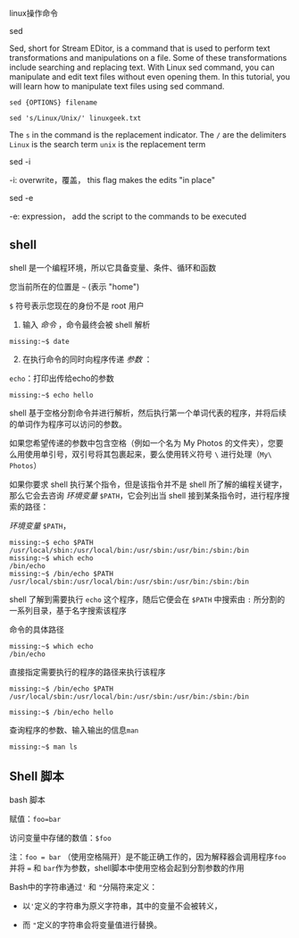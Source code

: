 linux操作命令



sed

Sed, short for Stream EDitor, is a command that is used to perform text transformations and manipulations on a file. Some of these transformations include searching and replacing text. With Linux sed command, you can manipulate and edit text files without even opening them. In this tutorial, you will learn how to manipulate text files using sed command.

`sed {OPTIONS} filename`

`sed 's/Linux/Unix/' linuxgeek.txt`

The `s` in the command is the replacement indicator.
The `/` are the delimiters
`Linux` is the search term
`unix` is the replacement term



sed -i

-i: overwrite，覆盖， this flag makes the edits "in place"

sed -e

-e: expression， add the script to the commands to be executed



## shell

shell 是一个编程环境，所以它具备变量、条件、循环和函数

您当前所在的位置是 `~` (表示 "home")

`$` 符号表示您现在的身份不是 root 用户

1. 输入 *命令* ，命令最终会被 shell 解析

```shell
missing:~$ date
```



2. 在执行命令的同时向程序传递 *参数* ：

`echo`：打印出传给echo的参数

```shell
missing:~$ echo hello
```



 shell 基于空格分割命令并进行解析，然后执行第一个单词代表的程序，并将后续的单词作为程序可以访问的参数。

如果您希望传递的参数中包含空格（例如一个名为 My Photos 的文件夹），您要么用使用单引号，双引号将其包裹起来，要么使用转义符号 `\` 进行处理（`My\ Photos`）

如果你要求 shell 执行某个指令，但是该指令并不是 shell 所了解的编程关键字，那么它会去咨询 *环境变量* `$PATH`，它会列出当 shell 接到某条指令时，进行程序搜索的路径：

*环境变量* `$PATH`，

```shell
missing:~$ echo $PATH
/usr/local/sbin:/usr/local/bin:/usr/sbin:/usr/bin:/sbin:/bin
missing:~$ which echo
/bin/echo
missing:~$ /bin/echo $PATH
/usr/local/sbin:/usr/local/bin:/usr/sbin:/usr/bin:/sbin:/bin
```

shell 了解到需要执行 `echo` 这个程序，随后它便会在 `$PATH` 中搜索由 `:` 所分割的一系列目录，基于名字搜索该程序



命令的具体路径

```shell
missing:~$ which echo
/bin/echo
```



直接指定需要执行的程序的路径来执行该程序

```shell
missing:~$ /bin/echo $PATH
/usr/local/sbin:/usr/local/bin:/usr/sbin:/usr/bin:/sbin:/bin
```

```shell
missing:~$ /bin/echo hello
```



查询程序的参数、输入输出的信息`man`

```shell
missing:~$ man ls
```





## Shell 脚本

 bash 脚本

赋值：`foo=bar`

访问变量中存储的数值：`$foo`

注：`foo = bar` （使用空格隔开）是不能正确工作的，因为解释器会调用程序`foo` 并将 `=` 和 `bar`作为参数，shell脚本中使用空格会起到分割参数的作用

Bash中的字符串通过`'` 和 `"`分隔符来定义：

- 以`'`定义的字符串为原义字符串，其中的变量不会被转义，

- 而 `"`定义的字符串会将变量值进行替换。
